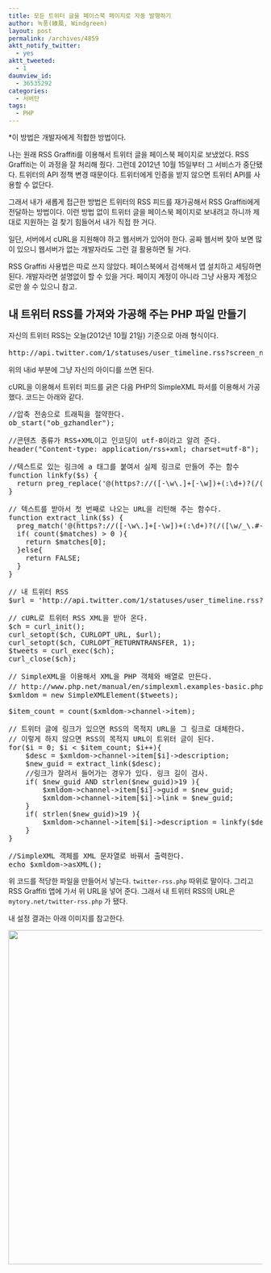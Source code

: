 ```yaml
---
title: 모든 트위터 글을 페이스북 페이지로 자동 발행하기
author: 녹풍(綠風, Windgreen)
layout: post
permalink: /archives/4859
aktt_notify_twitter:
  - yes
aktt_tweeted:
  - 1
daumview_id:
  - 36535292
categories:
  - 서버단
tags:
  - PHP
---
```

*이 방법은 개발자에게 적합한 방법이다.

나는 원래 RSS Graffiti를 이용해서 트위터 글을 페이스북 페이지로 보냈었다. RSS Graffiti는 이 과정을 잘 처리해 줬다. 그런데 2012년 10월 15일부터 그 서비스가 중단됐다. 트위터의 API 정책 변경 때문이다. 트위터에게 인증을 받지 않으면 트위터 API를 사용할 수 없단다.

그래서 내가 새롭게 접근한 방법은 트위터의 RSS 피드를 재가공해서 RSS Graffiti에게 전달하는 방법이다. 이런 방법 없이 트위터 글을 페이스북 페이지로 보내려고 하니까 제대로 지원하는 걸 찾기 힘들어서 내가 직접 한 거다.

일단, 서버에서 cURL을 지원해야 하고 웹서버가 있어야 한다. 공짜 웹서버 찾아 보면 많이 있으니 웹서버가 없는 개발자라도 그런 걸 활용하면 될 거다.

RSS Graffiti 사용법은 따로 쓰지 않았다. 페이스북에서 검색해서 앱 설치하고 세팅하면 된다. 개발자라면 설명없이 할 수 있을 거다. 페이지 계정이 아니라 그냥 사용자 계정으로만 쓸 수 있으니 참고.

## 내 트위터 RSS를 가져와 가공해 주는 PHP 파일 만들기

자신의 트위터 RSS는 오늘(2012년 10월 21일) 기준으로 아래 형식이다.

<pre>http://api.twitter.com/1/statuses/user_timeline.rss?screen_name=내id</pre>

위의 내id 부분에 그냥 자신의 아이디를 쓰면 된다.

cURL을 이용해서 트위터 피드를 긁은 다음 PHP의 SimpleXML 파서를 이용해서 가공했다. 코드는 아래와 같다.

<pre class="brush: php; gutter: true; first-line: 1">//압축 전송으로 트래픽을 절약한다.
ob_start("ob_gzhandler");

//콘텐츠 종류가 RSS+XML이고 인코딩이 utf-8이라고 알려 준다.
header("Content-type: application/rss+xml; charset=utf-8");

//텍스트로 있는 링크에 a 태그를 붙여서 실제 링크로 만들어 주는 함수
function linkfy($s) {
  return preg_replace(&#039;@(https?://([-\w\.]+[-\w])+(:\d+)?(/([\w/_\.#-]*(\?\S+)?[^\.\s])?)?)@&#039;, &#039;&lt;a href="$1"&gt;$1&lt;/a&gt;&#039;, $s);
}

// 텍스트를 받아서 첫 번째로 나오는 URL을 리턴해 주는 함수다.
function extract_link($s) {
  preg_match(&#039;@(https?://([-\w\.]+[-\w])+(:\d+)?(/([\w/_\.#-]*(\?\S+)?[^\.\s])?)?)@&#039;, $s, $matches);
  if( count($matches) &gt; 0 ){
	return $matches[0];
  }else{
	return FALSE;
  }
}

// 내 트위터 RSS
$url = &#039;http://api.twitter.com/1/statuses/user_timeline.rss?screen_name=my_twitter_id&#039;;

// cURL로 트위터 RSS XML을 받아 온다.
$ch = curl_init();
curl_setopt($ch, CURLOPT_URL, $url);
curl_setopt($ch, CURLOPT_RETURNTRANSFER, 1);
$tweets = curl_exec($ch);
curl_close($ch);

// SimpleXML을 이용해서 XML을 PHP 객체와 배열로 만든다. 
// http://www.php.net/manual/en/simplexml.examples-basic.php 참고
$xmldom = new SimpleXMLElement($tweets);

$item_count = count($xmldom-&gt;channel-&gt;item);

// 트위터 글에 링크가 있으면 RSS의 목적지 URL을 그 링크로 대체한다.
// 이렇게 하지 않으면 RSS의 목적지 URL이 트위터 글이 된다.
for($i = 0; $i &lt; $item_count; $i++){
	$desc = $xmldom-&gt;channel-&gt;item[$i]-&gt;description;
	$new_guid = extract_link($desc);
	//링크가 잘려서 들어가는 경우가 있다. 링크 길이 검사.
	if( $new_guid AND strlen($new_guid)&gt;19 ){
		$xmldom-&gt;channel-&gt;item[$i]-&gt;guid = $new_guid;
		$xmldom-&gt;channel-&gt;item[$i]-&gt;link = $new_guid;
	}
	if( strlen($new_guid)&gt;19 ){
		$xmldom-&gt;channel-&gt;item[$i]-&gt;description = linkfy($desc);
	}
}

//SimpleXML 객체를 XML 문자열로 바꿔서 출력한다.
echo $xmldom-&gt;asXML();</pre>

위 코드를 적당한 파일을 만들어서 넣는다. `twitter-rss.php` 따위로 말이다. 그리고 RSS Graffiti 앱에 가서 위 URL을 넣어 준다. 그래서 내 트위터 RSS의 URL은 `mytory.net/twitter-rss.php` 가 됐다.

내 설정 결과는 아래 이미지를 참고한다.

<p style="text-align: center;">
  <img class="aligncenter" src="http://dl.dropbox.com/u/15546257/blog/mytory/rssgraffiti-twitter.png" alt="" width="680" height="663" />
</p>